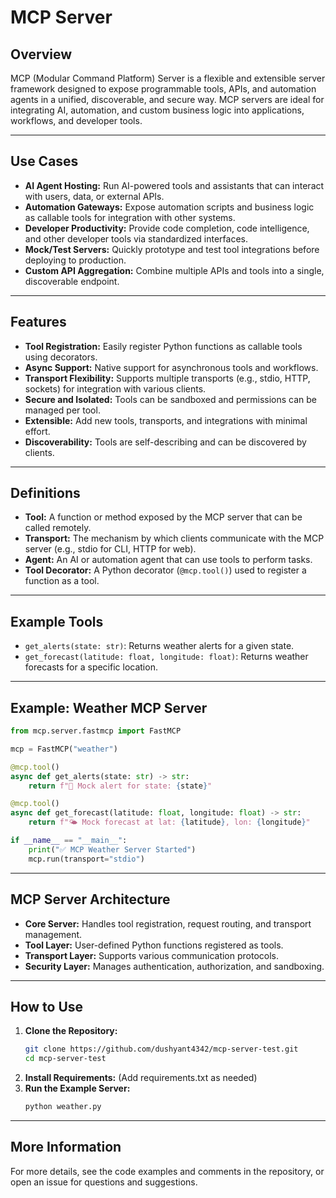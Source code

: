 # MCP Server

## Overview
MCP (Modular Command Platform) Server is a flexible and extensible server framework designed to expose programmable tools, APIs, and automation agents in a unified, discoverable, and secure way. MCP servers are ideal for integrating AI, automation, and custom business logic into applications, workflows, and developer tools.

---

## Use Cases
- **AI Agent Hosting:** Run AI-powered tools and assistants that can interact with users, data, or external APIs.
- **Automation Gateways:** Expose automation scripts and business logic as callable tools for integration with other systems.
- **Developer Productivity:** Provide code completion, code intelligence, and other developer tools via standardized interfaces.
- **Mock/Test Servers:** Quickly prototype and test tool integrations before deploying to production.
- **Custom API Aggregation:** Combine multiple APIs and tools into a single, discoverable endpoint.

---

## Features
- **Tool Registration:** Easily register Python functions as callable tools using decorators.
- **Async Support:** Native support for asynchronous tools and workflows.
- **Transport Flexibility:** Supports multiple transports (e.g., stdio, HTTP, sockets) for integration with various clients.
- **Secure and Isolated:** Tools can be sandboxed and permissions can be managed per tool.
- **Extensible:** Add new tools, transports, and integrations with minimal effort.
- **Discoverability:** Tools are self-describing and can be discovered by clients.

---

## Definitions
- **Tool:** A function or method exposed by the MCP server that can be called remotely.
- **Transport:** The mechanism by which clients communicate with the MCP server (e.g., stdio for CLI, HTTP for web).
- **Agent:** An AI or automation agent that can use tools to perform tasks.
- **Tool Decorator:** A Python decorator (`@mcp.tool()`) used to register a function as a tool.

---

## Example Tools
- `get_alerts(state: str)`: Returns weather alerts for a given state.
- `get_forecast(latitude: float, longitude: float)`: Returns weather forecasts for a specific location.

---

## Example: Weather MCP Server
```python
from mcp.server.fastmcp import FastMCP

mcp = FastMCP("weather")

@mcp.tool()
async def get_alerts(state: str) -> str:
    return f"🚨 Mock alert for state: {state}"

@mcp.tool()
async def get_forecast(latitude: float, longitude: float) -> str:
    return f"🌤️ Mock forecast at lat: {latitude}, lon: {longitude}"

if __name__ == "__main__":
    print("✅ MCP Weather Server Started")
    mcp.run(transport="stdio")
```

---

## MCP Server Architecture
- **Core Server:** Handles tool registration, request routing, and transport management.
- **Tool Layer:** User-defined Python functions registered as tools.
- **Transport Layer:** Supports various communication protocols.
- **Security Layer:** Manages authentication, authorization, and sandboxing.

---

## How to Use
1. **Clone the Repository:**
   ```sh
   git clone https://github.com/dushyant4342/mcp-server-test.git
   cd mcp-server-test
   ```
2. **Install Requirements:**
   (Add requirements.txt as needed)
3. **Run the Example Server:**
   ```sh
   python weather.py
   ```

---

## More Information
For more details, see the code examples and comments in the repository, or open an issue for questions and suggestions.